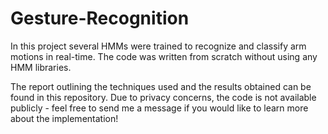 # Gesture-Recognition

In this project several HMMs were trained to recognize and classify arm motions in real-time. The code was written from scratch without using any HMM libraries. 

The report outlining the techniques used and the results obtained can be found in this repository. Due to privacy concerns, the code is not available publicly - feel free to send me a message if you would like to learn more about the implementation!
